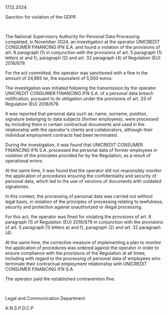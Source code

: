 17.12.2024

Sanction for violation of the GDPR

 

The National Supervisory Authority for Personal Data Processing completed, in November 2024, an investigation at the operator UNICREDIT CONSUMER FINANCING IFN S.A. and found a violation of the provisions of art. 6 paragraph (1) in conjunction with the provisions of art. 5 paragraph (1) letters a) and f), paragraph (2) and art. 32 paragraph (4) of Regulation (EU) 2016/679.

For the act committed, the operator was sanctioned with a fine in the amount of 24,885 lei, the equivalent of 5,000 euros.

The investigation was initiated following the transmission by the operator UNICREDIT CONSUMER FINANCING IFN S.A. of a personal data breach notification, pursuant to its obligation under the provisions of art. 33 of Regulation (EU) 2016/679.

It was reported that personal data such as: name, surname, position, signature belonging to data subjects (former employees), were processed by including them in certain contractual documents and used in the relationship with the operator's clients and collaborators, although their individual employment contracts had been terminated.

During the investigation, it was found that UNICREDIT CONSUMER FINANCING IFN S.A. processed the personal data of former employees in violation of the principles provided for by the Regulation, as a result of operational errors.

At the same time, it was found that the operator did not responsibly monitor the application of procedures ensuring the confidentiality and security of personal data, which led to the use of versions of documents with outdated signatories.

In this context, the processing of personal data was carried out without legal basis, in violation of the principles of processing relating to lawfulness, security and protection against unauthorized or illegal processing.

For this act, the operator was fined for violating the provisions of art. 6 paragraph (1) of Regulation (EU) 2016/679 in conjunction with the provisions of art. 5 paragraph (1) letters a) and f), paragraph (2) and art. 32 paragraph (4).

At the same time, the corrective measure of implementing a plan to monitor the application of procedures was ordered against the operator in order to ensure compliance with the provisions of the Regulation at all times, including with regard to the processing of personal data of employees who terminate their contractual employment relationship with UNICREDIT CONSUMER FINANCING IFN S.A.

The operator paid the established contravention fine.

 

Legal and Communication Department

A.N.S.P.D.C.P
